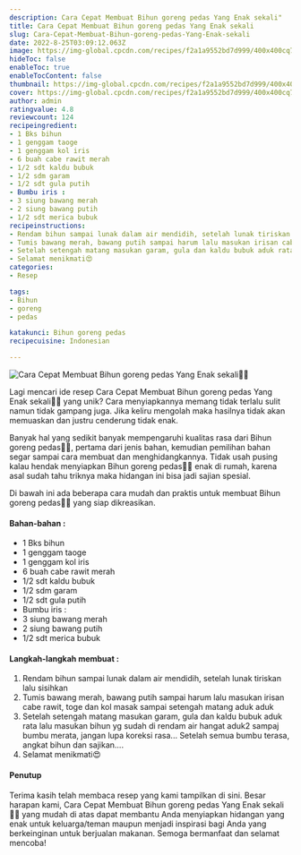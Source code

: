 ```yaml
---
description: Cara Cepat Membuat Bihun goreng pedas Yang Enak sekali"
title: Cara Cepat Membuat Bihun goreng pedas Yang Enak sekali
slug: Cara-Cepat-Membuat-Bihun-goreng-pedas-Yang-Enak-sekali
date: 2022-8-25T03:09:12.063Z
image: https://img-global.cpcdn.com/recipes/f2a1a9552bd7d999/400x400cq70/photo.jpg
hideToc: false
enableToc: true
enableTocContent: false
thumbnail: https://img-global.cpcdn.com/recipes/f2a1a9552bd7d999/400x400cq70/photo.jpg
cover: https://img-global.cpcdn.com/recipes/f2a1a9552bd7d999/400x400cq70/photo.jpg
author: admin
ratingvalue: 4.8
reviewcount: 124
recipeingredient:
- 1 Bks bihun
- 1 genggam taoge
- 1 genggam kol iris
- 6 buah cabe rawit merah
- 1/2 sdt kaldu bubuk
- 1/2 sdm garam
- 1/2 sdt gula putih
- Bumbu iris :
- 3 siung bawang merah
- 2 siung bawang putih
- 1/2 sdt merica bubuk
recipeinstructions:
- Rendam bihun sampai lunak dalam air mendidih, setelah lunak tiriskan lalu sisihkan
- Tumis bawang merah, bawang putih sampai harum lalu masukan irisan cabe rawit, toge dan kol masak sampai setengah matang aduk aduk
- Setelah setengah matang masukan garam, gula dan kaldu bubuk aduk rata lalu masukan bihun yg sudah di rendam air hangat aduk2 sampaj bumbu merata, jangan lupa koreksi rasa... Setelah semua bumbu terasa, angkat bihun dan sajikan....
- Selamat menikmati😍
categories:
- Resep

tags:
- Bihun
- goreng
- pedas

katakunci: Bihun goreng pedas
recipecuisine: Indonesian

---
```


![Cara Cepat Membuat Bihun goreng pedas Yang Enak sekali👩‍🍳](https://img-global.cpcdn.com/recipes/f2a1a9552bd7d999/400x400cq70/photo.jpg)

Lagi mencari ide resep Cara Cepat Membuat Bihun goreng pedas Yang Enak sekali👩‍🍳 yang unik? Cara menyiapkannya memang tidak terlalu sulit namun tidak gampang juga. Jika keliru mengolah maka hasilnya tidak akan memuaskan dan justru cenderung tidak enak.

Banyak hal yang sedikit banyak mempengaruhi kualitas rasa dari Bihun goreng pedas👩‍🍳, pertama dari jenis bahan, kemudian pemilihan bahan segar sampai cara membuat dan menghidangkannya. Tidak usah pusing kalau hendak menyiapkan Bihun goreng pedas👩‍🍳 enak di rumah, karena asal sudah tahu triknya maka hidangan ini bisa jadi sajian spesial.

Di bawah ini ada beberapa cara mudah dan praktis untuk membuat Bihun goreng pedas👩‍🍳 yang siap dikreasikan.

<!--inarticleads1-->

#### Bahan-bahan :

- 1 Bks bihun
- 1 genggam taoge
- 1 genggam kol iris
- 6 buah cabe rawit merah
- 1/2 sdt kaldu bubuk
- 1/2 sdm garam
- 1/2 sdt gula putih
- Bumbu iris :
- 3 siung bawang merah
- 2 siung bawang putih
- 1/2 sdt merica bubuk

<!--inarticleads2-->

#### Langkah-langkah membuat :

1. Rendam bihun sampai lunak dalam air mendidih, setelah lunak tiriskan lalu sisihkan
1. Tumis bawang merah, bawang putih sampai harum lalu masukan irisan cabe rawit, toge dan kol masak sampai setengah matang aduk aduk
1. Setelah setengah matang masukan garam, gula dan kaldu bubuk aduk rata lalu masukan bihun yg sudah di rendam air hangat aduk2 sampaj bumbu merata, jangan lupa koreksi rasa... Setelah semua bumbu terasa, angkat bihun dan sajikan....
1. Selamat menikmati😍

#### Penutup

Terima kasih telah membaca resep yang kami tampilkan di sini. Besar harapan kami, Cara Cepat Membuat Bihun goreng pedas Yang Enak sekali👩‍🍳 yang mudah di atas dapat membantu Anda menyiapkan hidangan yang enak untuk keluarga/teman maupun menjadi inspirasi bagi Anda yang berkeinginan untuk berjualan makanan. Semoga bermanfaat dan selamat mencoba!